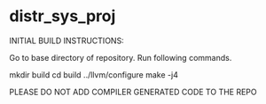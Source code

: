 distr_sys_proj
==============


INITIAL BUILD INSTRUCTIONS:

Go to base directory of repository. Run following commands.

mkdir build
cd build
../llvm/configure
make -j4

PLEASE DO NOT ADD COMPILER GENERATED CODE TO THE REPO
